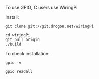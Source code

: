 To use GPIO, C users use WiringPi

Install:

```
git clone git://git.drogon.net/wiringPi

cd wiringPi
git pull origin
./build
``` 

To check installation:

```
gpio -v
```

```
gpio readall
```

